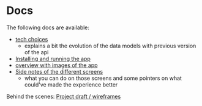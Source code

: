# Docs

The following docs are available:
- [tech choices](./tech_choices.md)
  - explains a bit the evolution of the data models with previous version of the api
- [Installing and running the app](./install.md)
- [overview with images of the app](./overview.md)
- [Side notes of the different screens](./screens.md)
  - what you can do on those screens and some pointers on what could've made the experience better

Behind the scenes:
[Project draft / wireframes](./project-draft.md)

